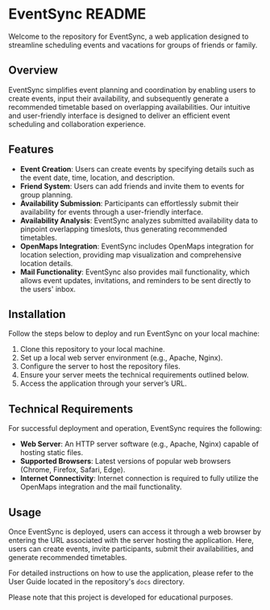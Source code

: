 # EventSync README

Welcome to the repository for EventSync, a web application designed to streamline scheduling events and vacations for groups of friends or family.

## Overview
EventSync simplifies event planning and coordination by enabling users to create events, input their availability, and subsequently generate a recommended timetable based on overlapping availabilities. Our intuitive and user-friendly interface is designed to deliver an efficient event scheduling and collaboration experience.

## Features

- **Event Creation**: Users can create events by specifying details such as the event date, time, location, and description.
- **Friend System**: Users can add friends and invite them to events for group planning.
- **Availability Submission**: Participants can effortlessly submit their availability for events through a user-friendly interface.
- **Availability Analysis**: EventSync analyzes submitted availability data to pinpoint overlapping timeslots, thus generating recommended timetables.
- **OpenMaps Integration**: EventSync includes OpenMaps integration for location selection, providing map visualization and comprehensive location details.
- **Mail Functionality**: EventSync also provides mail functionality, which allows event updates, invitations, and reminders to be sent directly to the users' inbox.

## Installation

Follow the steps below to deploy and run EventSync on your local machine:

1. Clone this repository to your local machine.
2. Set up a local web server environment (e.g., Apache, Nginx).
3. Configure the server to host the repository files.
4. Ensure your server meets the technical requirements outlined below.
5. Access the application through your server’s URL.

## Technical Requirements

For successful deployment and operation, EventSync requires the following:

- **Web Server**: An HTTP server software (e.g., Apache, Nginx) capable of hosting static files.
- **Supported Browsers**: Latest versions of popular web browsers (Chrome, Firefox, Safari, Edge).
- **Internet Connectivity**: Internet connection is required to fully utilize the OpenMaps integration and the mail functionality.

## Usage

Once EventSync is deployed, users can access it through a web browser by entering the URL associated with the server hosting the application. Here, users can create events, invite participants, submit their availabilities, and generate recommended timetables.

For detailed instructions on how to use the application, please refer to the User Guide located in the repository's `docs` directory.

Please note that this project is developed for educational purposes.